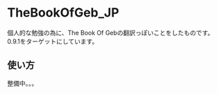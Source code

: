 TheBookOfGeb_JP
===============

個人的な勉強の為に、The Book Of Gebの翻訳っぽいことをしたものです。
0.9.1をターゲットにしています。

## 使い方
整備中。。。
